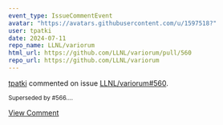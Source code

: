 ```yaml
---
event_type: IssueCommentEvent
avatar: "https://avatars.githubusercontent.com/u/1597518?"
user: tpatki
date: 2024-07-11
repo_name: LLNL/variorum
html_url: https://github.com/LLNL/variorum/pull/560
repo_url: https://github.com/LLNL/variorum
---
```


<a href='https://github.com/tpatki' target='_blank'>tpatki</a> commented on issue <a href='https://github.com/LLNL/variorum/pull/560' target='_blank'>LLNL/variorum#560</a>.

<small>Superseded by #566....</small>

<a href='https://github.com/LLNL/variorum/pull/560' target='_blank'>View Comment</a>